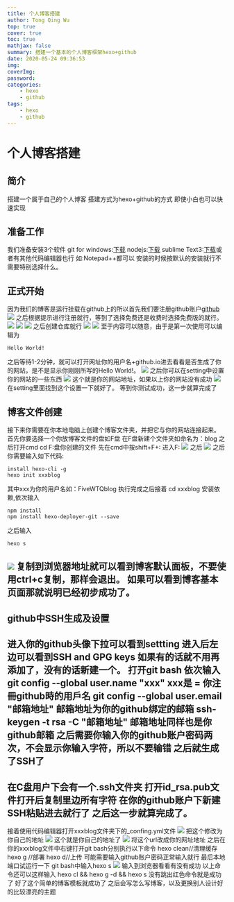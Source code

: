 ```yaml
---
title: 个人博客搭建
author: Tong Qing Wu
top: true
cover: true
toc: true
mathjax: false
summary: 搭建一个基本的个人博客框架hexo+github
date: 2020-05-24 09:36:53
img:
coverImg:
password:
categories:
	- hexo
	- github
tags:
	- hexo
	- github
---
```


# 个人博客搭建
##  简介
搭建一个属于自己的个人博客
搭建方式为hexo+github的方式
即使小白也可以快速实现

##  准备工作
我们准备安装3个软件
	git for windows:[下载](https://gitforwindows.org/)
	nodejs:[下载](https://nodejs.org/en/)
	sublime Text3:[下载](https://www.sublimetextcn.com/)或者有其他代码编辑器也行
	如:Notepad++都可以
	安装的时候按默认的安装就行不需要特别选择什么。
##  正式开始
因为我们的博客是运行挂载在github上的所以首先我们要注册github账户[github](https://github.com/)
![](github注册页面.PNG)
之后根据提示进行注册就行，等到了选择免费还是收费时选择免费版的就行。
![](1.PNG)
![](2.PNG)
![](3.PNG)
之后创建仓库就行
![](4.PNG)
![](5.PNG)
至于内容可以随意，由于是第一次使用可以编辑为
```bush
Hello World!
```
之后等待1-2分钟，就可以打开网址你的用户名+github.io进去看看是否生成了你的网站，是不是显示你刚刚所写的Hello World!。
![](6.PNG)
之后你可以在setting中设置你的网站的一些东西
![](7.PNG)
这个就是你的网站地址，如果以上你的网站没有成功
![](8.PNG)
在setting里面找到这个设置一下就好了。
等到你测试成功，这一步就算完成了
##  博客文件创建
接下来你需要在你本地电脑上创建个博客文件夹，并把它与你的网站连接起来。
首先你要选择一个你放博客文件的盘如F盘
在F盘新建个文件夹如命名为：blog 
之后打开cmd 
cd F:盘你创建的文件
先在cmd中按shift+F+:
进入F:
![](9.PNG)
之后
![](10.PNG)
之后你需要输入如下代码:
```bush
install hexo-cli -g
hexo init xxxblog
```
其中xxx为你的用户名如：FiveWTQblog
执行完成之后接着
cd xxxblog
安装依赖,依次输入
```bush
npm install
npm install hexo-deployer-git --save
```
之后输入 
```bush
hexo s
```
![](11.PNG)
复制到浏览器地址就可以看到博客默认面板，不要使用ctrl+c复制，那样会退出。
如果可以看到博客基本页面那就说明已经初步成功了。
---------------------------------------------------------------------------
##  github中SSH生成及设置
进入你的github头像下拉可以看到settting 进入后左边可以看到SSH and GPG keys 如果有的话就不用再添加了，没有的话新建一个。
打开git bash 
依次输入
git config --global user.name "xxx"
xxx是 = 你注冊github時的用戶名
git config --global user.email "邮箱地址"
邮箱地址为你的github绑定的邮箱
ssh-keygen -t rsa -C  "邮箱地址"
邮箱地址同样也是你github邮箱
之后需要你输入你的github账户密码两次，不会显示你输入字符，所以不要输错
之后就生成了SSH了
------------------------------
在C盘用户下会有一个.ssh文件夹
打开id_rsa.pub文件打开后复制里边所有字符
在你的github账户下新建SSH粘贴进去就行了
之后这一步就算完成了。
-------------------------------------------------------
接着使用代码编辑器打开xxxblog文件夹下的_confing.yml文件
![](12.PNG)
把这个修改为你自己的地址
![](13.PNG)
这个就是你自己的地址了
![](14.PNG)
将这个url改成你的网址地址
之后在你的xxxblog文件中右键打开git bash分别执行以下命令
hexo clean//清理缓存
hexo g //部署
hexo d//上传
可能需要输入github账户密码正常输入就行
最后本地端口试运行一下
git bash中输入hexo s
![](15.PNG)
输入到浏览器看看有没有成功
以上命令还可以这样输入 hexo cl && hexo g -d && hexo s
没有跳出红色命令就是成功了
好了这个简单的博客模板就成功了
之后会写怎么写博客，以及更换别人设计好的比较漂亮的主题